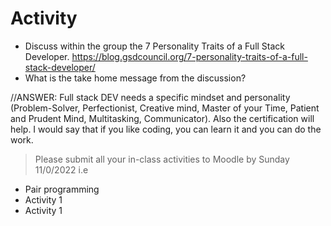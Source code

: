 # Activity

- Discuss within the group the 7 Personality Traits of a Full Stack Developer. 
https://blog.gsdcouncil.org/7-personality-traits-of-a-full-stack-developer/
- What is the take home message from the discussion?

//ANSWER: Full stack DEV needs a specific mindset and personality (Problem-Solver, Perfectionist, Creative mind, Master of your Time, Patient and Prudent Mind, Multitasking, Communicator). Also the certification will help. I would say that if you like coding, you can learn it and you can do the work.


> Please submit all your in-class activities to Moodle by Sunday 11/0/2022 i.e
- Pair programming
- Activity 1
- Activity 1


